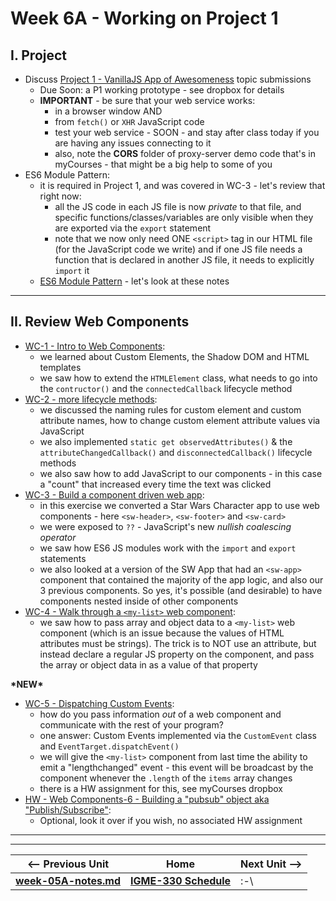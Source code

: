 # Week 6A - Working on Project 1

## I. Project
- Discuss [Project 1 - VanillaJS App of Awesomeness](../projects/project-1.md) topic submissions
  - Due Soon: a P1 working prototype - see dropbox for details
  - **IMPORTANT** - be sure that your web service works:
    -  in a browser window AND
    -  from `fetch()` or `XHR` JavaScript code
    -  test your web service - SOON - and stay after class today if you are having any issues connecting to it
    -  also, note the **CORS** folder of proxy-server demo code that's in myCourses - that might be a big help to some of you
- ES6 Module Pattern:
  - it is required in Project 1, and was covered in WC-3 - let's review that right now:
    - all the JS code in each JS file is now *private* to that file, and specific functions/classes/variables are only visible when they are exported via the `export` statement
    - note that we now only need ONE `<script>` tag in our HTML file (for the JavaScript code we write) and if one JS file needs a function that is declared in another JS file, it needs to explicitly `import` it
   - [ES6 Module Pattern](https://github.com/tonethar/IGME-330-Master/blob/master/notes/ES6-module-pattern-2211.md) - let's look at these notes

<hr>

## II. Review Web Components

- [WC-1 - Intro to Web Components](https://github.com/tonethar/IGME-330-Master/blob/master/notes/HW-wc-1.md):
  - we learned about Custom Elements, the Shadow DOM and HTML templates
  - we saw how to extend the `HTMLElement` class, what needs to go into the `contructor()` and the `connectedCallback` lifecycle method
- [WC-2 - more lifecycle methods](https://github.com/tonethar/IGME-330-Master/blob/master/notes/HW-wc-2.md):
  - we discussed the naming rules for custom element and custom attribute names, how to change custom element attribute values via JavaScript
  - we also implemented `static get observedAttributes()` & the `attributeChangedCallback()` and `disconnectedCallback()` lifecycle methods
  - we also saw how to add JavaScript to our components - in this case a "count" that increased every time the text was clicked 
- [WC-3 - Build a component driven web app](https://github.com/tonethar/IGME-330-Master/blob/master/notes/HW-wc-3.md):
  - in this exercise we converted a Star Wars Character app to use web components - here `<sw-header>`, `<sw-footer>` and `<sw-card>`
  - we were exposed to `??` - JavaScript's new *nullish coalescing operator*
  - we saw how ES6 JS modules work with the `import` and `export` statements
  - we also looked at a version of the SW App that had an `<sw-app>` component that contained the majority of the app logic, and also our 3 previous components. So yes, it's possible (and desirable) to have components nested inside of other components
- [WC-4 - Walk through a `<my-list>` web component](https://github.com/tonethar/IGME-330-Master/blob/master/notes/HW-wc-4.md):
  - we saw how to pass array and object data to a `<my-list>` web component (which is an issue because the values of HTML attributes must be strings). The trick is to NOT use an attribute, but instead declare a regular JS property on the component, and pass the array or object data in as a value of that property

**\*NEW\***

- [WC-5 - Dispatching Custom Events](https://github.com/tonethar/IGME-330-Master/blob/master/notes/HW-wc-5.md):
  - how do you pass information *out* of a web component and communicate with the rest of your program?
  - one answer: Custom Events implemented via the `CustomEvent` class and `EventTarget.dispatchEvent()`
  - we will give the `<my-list>` component from last time the ability to emit a "lengthchanged" event - this event will be broadcast by the component whenever the `.length` of the `items` array changes
  - there is a HW assignment for this, see myCourses dropbox
 - [HW - Web Components-6 - Building a "pubsub" object aka "Publish/Subscribe"](https://github.com/tonethar/IGME-330-Master/blob/master/notes/HW-wc-6.md):
   - Optional, look it over if you wish, no associated HW assignment


<hr><hr>

| <-- Previous Unit | Home | Next Unit -->
| --- | --- | --- 
| [**week-05A-notes.md**](week-05A-notes.md)     |  [**IGME-330 Schedule**](../schedule.md) | :-\

